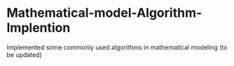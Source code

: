 # Mathematical-model-Algorithm-Implention
Implemented some commonly used algorithms in mathematical modeling (to be updated)

